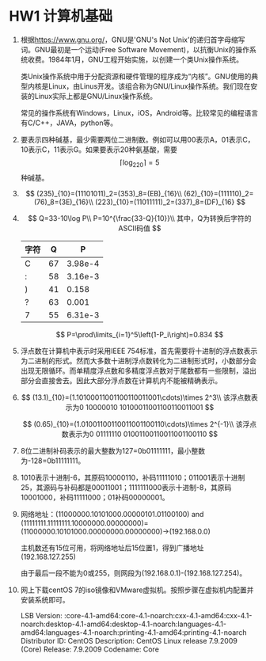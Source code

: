 # HW1 计算机基础

1. 根据<https://www.gnu.org/>，GNU是'GNU's Not Unix'的递归首字母缩写词。GNU最初是一个运动(Free Software Movement)，以抗衡Unix的操作系统收费。1984年1月，GNU工程开始实施，以创建一个类Unix操作系统。

   类Unix操作系统中用于分配资源和硬件管理的程序成为“内核”。GNU使用的典型内核是Linux，由Linus开发。该组合称为GNU/Linux操作系统。我们现在安装的Linux实际上都是GNU/Linux操作系统。

   常见的操作系统有Windows，Linux，iOS，Android等。比较常见的编程语言有C/C++，JAVA，python等。   

2. 要表示四种碱基，最少需要两位二进制数。例如可以用00表示A，01表示C，10表示C，11表示G。如果要表示20种氨基酸，需要
   $$
   \lceil \log _220\rceil=5
   $$
   种碱基。  

3. $$
   (235)_{10}=(11101011)_2=(353)_8=(EB)_{16}\\
   (62)_{10}=(111110)_2=(76)_8=(3E)_{16}\\
   (223)_{10}=(11011111)_2=(337)_8=(DF)_{16}
   $$

4. $$
   Q=33-10\log P\\
   P=10^{\frac{33-Q}{10}}\\
   其中，Q为转换后字符的ASCII码值
   $$

   | 字符 | Q    | P       |
   | ---- | ---- | ------- |
   | C    | 67   | 3.98e-4 |
   | :    | 58   | 3.16e-3 |
   | )    | 41   | 0.158   |
   | ?    | 63   | 0.001   |
   | 7    | 55   | 6.31e-3 |

   $$
   P=\prod\limits_{i=1}^5\left(1-P_i\right)=0.834
   $$

5. 浮点数在计算机中表示时采用IEEE 754标准，首先需要将十进制的浮点数表示为二进制的形式。然而大多数十进制浮点数转化为二进制形式时，小数部分会出现无限循环。而单精度浮点数和多精度浮点数对于尾数都有一些限制，溢出部分会直接舍去。因此大部分浮点数在计算机内不能被精确表示。

6. $$
   (13.1)_{10}=(1.10100011001100110011001\cdots)\times 2^3\\
   该浮点数表示为0 10000010 10100011001100110011001
   $$

   $$
   (0.65)_{10}=(1.01001100110011001100110\cdots)\times 2^{-1}\\
   该浮点数表示为0 01111110 01001100110011001100110
   $$

7. 8位二进制补码表示的最大整数为127=0b01111111，最小整数为-128=0b11111111。

8. 1010表示十进制-6，其原码10000110，补码11111010；011001表示十进制25，其源码与补码都是00011001；1111111000表示十进制-8，其原码10001000，补码11111000；01补码00000001。

9. 网络地址：(11000000.10101000.00000101.01100100) and (11111111.11111111.10000000.00000000)=(11000000.10101000.00000000.00000000)->(192.168.0.0)

   主机数还有15位可用，将网络地址后15位置1，得到广播地址(192.168.127.255)

   由于最后一段不能为0或255，则网段为(192.168.0.1)-(192.168.127.254)。

10. 网上下载centOS 7的iso镜像和VMware虚拟机。按照步骤在虚拟机内配置并安装系统即可。

    LSB Version:	:core-4.1-amd64:core-4.1-noarch:cxx-4.1-amd64:cxx-4.1-noarch:desktop-4.1-amd64:desktop-4.1-noarch:languages-4.1-amd64:languages-4.1-noarch:printing-4.1-amd64:printing-4.1-noarch
    Distributor ID:	CentOS
    Description:	CentOS Linux release 7.9.2009 (Core)
    Release:	7.9.2009
    Codename:	Core




